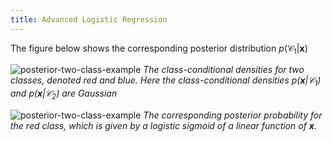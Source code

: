 ```yaml
---
title: Advanced Logistic Regression
---
```


<!-- The model has significant advantages in that it does require the estimation of far fewer parameters compared to the case where the class conditional distributions involved in the posterior were parametric. For example if we had Gaussian class conditionals we would had to estimate (using Maximum Likelihood) their parameters $\mathbf \mu$ and $\mathbf \Sigma$ that grow quadratically to the number of features $n$. With logistic regression we only have an evident linear relationship between parameters and features.   -->

The figure below shows the corresponding posterior distribution $p(\mathcal{C}_1|\mathbf{x})$

![posterior-two-class-example](images/Figure4.10a.png)
*The class-conditional densities for two classes, denoted red and blue. Here the class-conditional densities $p(\mathbf{x}|\mathcal{C}_1)$ and $p(\mathbf{x}|\mathcal{C}_2)$ are Gaussian*

![posterior-two-class-example](images/Figure4.10b.png)
*The corresponding posterior probability for the red class, which is given by a logistic sigmoid of a linear function of $\mathbf{x}$.*

<!-- As we said, with logistic regression **we skip the assumption about the class-conditional densities** as they add parameters to our problem that grow  quadratic to the number of dimensions and we attempt to find the $n$ parameters of the model directly (the number of features) and sure enough we will use ML to do so.  -->
